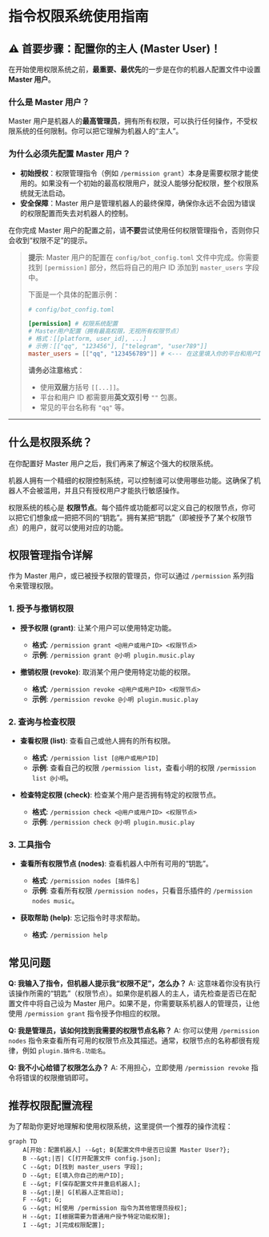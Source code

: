# 指令权限系统使用指南

## ⚠️ 首要步骤：配置你的主人 (Master User)！

在开始使用权限系统之前，**最重要、最优先**的一步是在你的机器人配置文件中设置 **Master 用户**。

### 什么是 Master 用户？

Master 用户是机器人的**最高管理员**，拥有所有权限，可以执行任何操作，不受权限系统的任何限制。你可以把它理解为机器人的“主人”。

### 为什么必须先配置 Master 用户？

*   **初始授权**：权限管理指令（例如 `/permission grant`）本身是需要权限才能使用的。如果没有一个初始的最高权限用户，就没人能够分配权限，整个权限系统就无法启动。
*   **安全保障**：Master 用户是管理机器人的最终保障，确保你永远不会因为错误的权限配置而失去对机器人的控制。

在你完成 Master 用户的配置之前，请**不要**尝试使用任何权限管理指令，否则你只会收到“权限不足”的提示。

> **提示**: Master 用户的配置在 `config/bot_config.toml` 文件中完成。你需要找到 `[permission]` 部分，然后将自己的用户 ID 添加到 `master_users` 字段中。
>
> 下面是一个具体的配置示例：
>
> ```toml
> # config/bot_config.toml
>
> [permission] # 权限系统配置
> # Master用户配置（拥有最高权限，无视所有权限节点）
> # 格式：[[platform, user_id], ...]
> # 示例：[["qq", "123456"], ["telegram", "user789"]]
> master_users = [["qq", "123456789"]] # <--- 在这里填入你的平台和用户ID
> ```
>
> **请务必注意格式**：
> *   使用**双层**方括号 `[[...]]`。
> *   平台和用户 ID 都需要用**英文双引号** `""` 包裹。
> *   常见的平台名称有 `"qq"` 等。

---

## 什么是权限系统？

在你配置好 Master 用户之后，我们再来了解这个强大的权限系统。

机器人拥有一个精细的权限控制系统，可以控制谁可以使用哪些功能。这确保了机器人不会被滥用，并且只有授权用户才能执行敏感操作。

权限系统的核心是 **权限节点**。每个插件或功能都可以定义自己的权限节点，你可以把它们想象成一把把不同的“钥匙”。拥有某把“钥匙”（即被授予了某个权限节点）的用户，就可以使用对应的功能。

## 权限管理指令详解

作为 Master 用户，或已被授予权限的管理员，你可以通过 `/permission` 系列指令来管理权限。

### 1. 授予与撤销权限

- **授予权限 (grant)**: 让某个用户可以使用特定功能。
  - **格式**: `/permission grant <@用户或用户ID> <权限节点>`
  - **示例**: `/permission grant @小明 plugin.music.play`

- **撤销权限 (revoke)**: 取消某个用户使用特定功能的权限。
  - **格式**: `/permission revoke <@用户或用户ID> <权限节点>`
  - **示例**: `/permission revoke @小明 plugin.music.play`

### 2. 查询与检查权限

- **查看权限 (list)**: 查看自己或他人拥有的所有权限。
  - **格式**: `/permission list [@用户或用户ID]`
  - **示例**: 查看自己的权限 `/permission list`，查看小明的权限 `/permission list @小明`。

- **检查特定权限 (check)**: 检查某个用户是否拥有特定的权限节点。
  - **格式**: `/permission check <@用户或用户ID> <权限节点>`
  - **示例**: `/permission check @小明 plugin.music.play`

### 3. 工具指令

- **查看所有权限节点 (nodes)**: 查看机器人中所有可用的“钥匙”。
  - **格式**: `/permission nodes [插件名]`
  - **示例**: 查看所有权限 `/permission nodes`，只看音乐插件的 `/permission nodes music`。

- **获取帮助 (help)**: 忘记指令时寻求帮助。
  - **格式**: `/permission help`

## 常见问题

**Q: 我输入了指令，但机器人提示我“权限不足”，怎么办？**
A: 这意味着你没有执行该操作所需的“钥匙”（权限节点）。如果你是机器人的主人，请先检查是否已在配置文件中将自己设为 Master 用户。如果不是，你需要联系机器人的管理员，让他使用 `/permission grant` 指令授予你相应的权限。

**Q: 我是管理员，该如何找到我需要的权限节点名称？**
A: 你可以使用 `/permission nodes` 指令来查看所有可用的权限节点及其描述。通常，权限节点的名称都很有规律，例如 `plugin.插件名.功能名`。

**Q: 我不小心给错了权限怎么办？**
A: 不用担心，立即使用 `/permission revoke` 指令将错误的权限撤销即可。
## 推荐权限配置流程

为了帮助你更好地理解和使用权限系统，这里提供一个推荐的操作流程：

```mermaid
graph TD
    A[开始：配置机器人] --&gt; B{配置文件中是否已设置 Master User?};
    B --&gt;|否| C[打开配置文件 config.json];
    C --&gt; D[找到 master_users 字段];
    D --&gt; E[填入你自己的用户ID];
    E --&gt; F[保存配置文件并重启机器人];
    B --&gt;|是| G[机器人正常启动];
    F --&gt; G;
    G --&gt; H[使用 /permission 指令为其他管理员授权];
    H --&gt; I[根据需要为普通用户授予特定功能权限];
    I --&gt; J[完成权限配置];
```